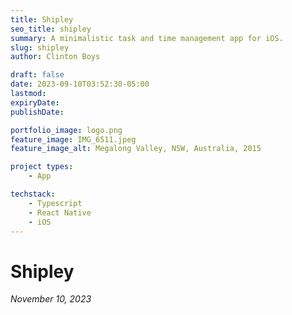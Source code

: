 ```yaml
---
title: Shipley
seo_title: shipley
summary: A minimalistic task and time management app for iOS.
slug: shipley
author: Clinton Boys

draft: false
date: 2023-09-10T03:52:30-05:00
lastmod: 
expiryDate: 
publishDate: 

portfolio_image: logo.png
feature_image: IMG_6511.jpeg
feature_image_alt: Megalong Valley, NSW, Australia, 2015

project types: 
    - App

techstack:
    - Typescript
    - React Native
    - iOS
---
```


# Shipley

*November 10, 2023*

